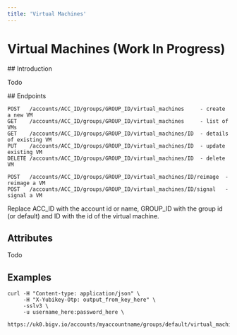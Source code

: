 ```yaml
---
title: 'Virtual Machines'
---
```


# Virtual Machines (Work In Progress)


## Introduction

Todo


## Endpoints

    POST   /accounts/ACC_ID/groups/GROUP_ID/virtual_machines     - create a new VM
    GET    /accounts/ACC_ID/groups/GROUP_ID/virtual_machines     - list of VMs
    GET    /accounts/ACC_ID/groups/GROUP_ID/virtual_machines/ID  - details of existing VM
    PUT    /accounts/ACC_ID/groups/GROUP_ID/virtual_machines/ID  - update existing VM
    DELETE /accounts/ACC_ID/groups/GROUP_ID/virtual_machines/ID  - delete VM

    POST   /accounts/ACC_ID/groups/GROUP_ID/virtual_machines/ID/reimage  - reimage a VM
    POST   /accounts/ACC_ID/groups/GROUP_ID/virtual_machines/ID/signal   - signal a VM

Replace ACC_ID with the account id or name, GROUP_ID with the group id (or default) and ID with the id of the virtual machine.


## Attributes

Todo


## Examples

    curl -H "Content-type: application/json" \
         -H "X-Yubikey-Otp: output_from_key_here" \
         -sslv3 \
         -u username_here:password_here \
         https://uk0.bigv.io/accounts/myaccountname/groups/default/virtual_machines
